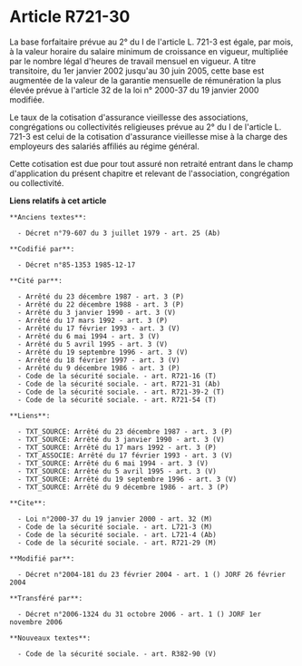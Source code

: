 # Article R721-30

La base forfaitaire prévue au 2° du I de l'article L. 721-3 est égale, par mois, à la valeur horaire du salaire minimum de
croissance en vigueur, multipliée par le nombre légal d'heures de travail mensuel en vigueur. A titre transitoire, du 1er
janvier 2002 jusqu'au 30 juin 2005, cette base est augmentée de la valeur de la garantie mensuelle de rémunération la plus
élevée prévue à l'article 32 de la loi n° 2000-37 du 19 janvier 2000 modifiée.

Le taux de la cotisation d'assurance vieillesse des associations, congrégations ou collectivités religieuses prévue au 2° du
I de l'article L. 721-3 est celui de la cotisation d'assurance vieillesse mise à la charge des employeurs des salariés
affiliés au régime général.

Cette cotisation est due pour tout assuré non retraité entrant dans le champ d'application du présent chapitre et relevant de
l'association, congrégation ou collectivité.

**Liens relatifs à cet article**

	**Anciens textes**:

	  - Décret n°79-607 du 3 juillet 1979 - art. 25 (Ab)

	**Codifié par**:

	  - Décret n°85-1353 1985-12-17

	**Cité par**:

	  - Arrêté du 23 décembre 1987 - art. 3 (P)
	  - Arrêté du 22 décembre 1988 - art. 3 (P)
	  - Arrêté du 3 janvier 1990 - art. 3 (V)
	  - Arrêté du 17 mars 1992 - art. 3 (P)
	  - Arrêté du 17 février 1993 - art. 3 (V)
	  - Arrêté du 6 mai 1994 - art. 3 (V)
	  - Arrêté du 5 avril 1995 - art. 3 (V)
	  - Arrêté du 19 septembre 1996 - art. 3 (V)
	  - Arrêté du 18 février 1997 - art. 3 (V)
	  - Arrêté du 9 décembre 1986 - art. 3 (P)
	  - Code de la sécurité sociale. - art. R721-16 (T)
	  - Code de la sécurité sociale. - art. R721-31 (Ab)
	  - Code de la sécurité sociale. - art. R721-39-2 (T)
	  - Code de la sécurité sociale. - art. R721-54 (T)

	**Liens**:

	  - TXT_SOURCE: Arrêté du 23 décembre 1987 - art. 3 (P)
	  - TXT_SOURCE: Arrêté du 3 janvier 1990 - art. 3 (V)
	  - TXT_SOURCE: Arrêté du 17 mars 1992 - art. 3 (P)
	  - TXT_ASSOCIE: Arrêté du 17 février 1993 - art. 3 (V)
	  - TXT_SOURCE: Arrêté du 6 mai 1994 - art. 3 (V)
	  - TXT_SOURCE: Arrêté du 5 avril 1995 - art. 3 (V)
	  - TXT_SOURCE: Arrêté du 19 septembre 1996 - art. 3 (V)
	  - TXT_SOURCE: Arrêté du 9 décembre 1986 - art. 3 (P)

	**Cite**:

	  - Loi n°2000-37 du 19 janvier 2000 - art. 32 (M)
	  - Code de la sécurité sociale. - art. L721-3 (M)
	  - Code de la sécurité sociale. - art. L721-4 (Ab)
	  - Code de la sécurité sociale. - art. R721-29 (M)

	**Modifié par**:

	  - Décret n°2004-181 du 23 février 2004 - art. 1 () JORF 26 février 2004

	**Transféré par**:

	  - Décret n°2006-1324 du 31 octobre 2006 - art. 1 () JORF 1er novembre 2006

	**Nouveaux textes**:

	  - Code de la sécurité sociale. - art. R382-90 (V)

